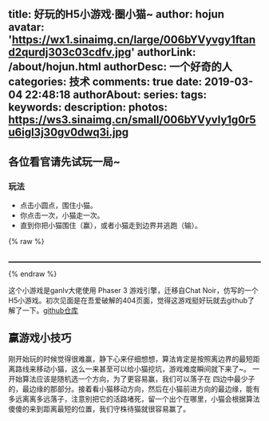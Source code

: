 title: 好玩的H5小游戏·圈小猫~
author: hojun
avatar: 'https://wx1.sinaimg.cn/large/006bYVyvgy1ftand2qurdj303c03cdfv.jpg'
authorLink: /about/hojun.html
authorDesc: 一个好奇的人
categories: 技术
comments: true
date: 2019-03-04 22:48:18
authorAbout:
series:
tags:
keywords:
description:
photos: https://ws3.sinaimg.cn/small/006bYVyvly1g0r5u6igl3j30gv0dwq3i.jpg
---
## 各位看官请先试玩一局~
### 玩法
 - 点击小圆点，围住小猫。
 - 你点击一次，小猫走一次。
 - 直到你把小猫围住（赢），或者小猫走到边界并逃跑（输）。

{% raw %}
    <style>
        #catch-the-cat {
            width: 100%;
            margin-top: 32px;
            border: 1px solid #080808;
            text-align: center;
        }
    </style>
    <script src="/dist/phaser.min.js"></script>
    <script src="/dist/catch-the-cat.js"></script>
    <div id="catch-the-cat"></div>
    <script>
      window.game = new CatchTheCatGame({
        w: 11,
        h: 11,
        r: 20,
        backgroundColor: 0xffffff,
        parent: 'catch-the-cat',
        statusBarAlign: 'center',
        credit: ' '
      });
    </script>
</body>
{% endraw %}

这个小游戏是ganlv大佬使用 Phaser 3 游戏引擎，迁移自Chat Noir，仿写的一个H5小游戏。初次见面是在吾爱破解的404页面，觉得这游戏挺好玩就去github了解了一下。[github仓库](https://github.com/ganlvtech/phaser-catch-the-cat)

## 赢游戏小技巧

刚开始玩的时候觉得很难赢，静下心来仔细想想，算法肯定是按照离边界的最短距离路线来移动小猫，这么一来甚至可以给小猫挖坑，游戏难度瞬间就下来了~。 一开始算法应该是随机选一个方向，为了更容易赢，我们可以落子在 四边中最少子的，最边缘的那部分。接着看小猫移动方向，然后在小猫前进方向的最边缘，能有多远离离多远落子，注意别把它的活路堵死，留一个出个在哪里，小猫会根据算法傻傻的来到距离最短的位置，我们守株待猫就很容易赢了。